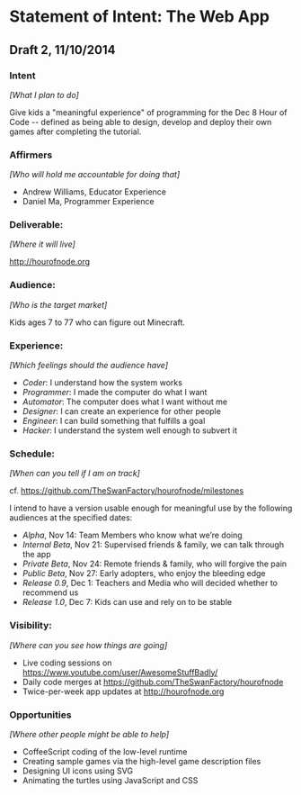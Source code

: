 # Statement of Intent: The Web App

## Draft 2, 11/10/2014


### Intent
_[What I plan to do]_

Give kids a "meaningful experience" of programming for the Dec 8 Hour of Code -- defined as being able to design, develop and deploy their own games after completing the tutorial.

### Affirmers
_[Who will hold me accountable for doing that]_

- Andrew Williams, Educator Experience
- Daniel Ma, Programmer Experience

### Deliverable: 
_[Where it will live]_

http://hourofnode.org

### Audience:
_[Who is the target market]_

Kids ages 7 to 77 who can figure out Minecraft.

### Experience:
_[Which feelings should the audience have]_

- *Coder*: I understand how the system works
- *Programmer*: I made the computer do what I want
- *Automator*: The computer does what I want without me
- *Designer*: I can create an experience for other people
- *Engineer*: I can build something that fulfills a goal
- *Hacker*: I understand the system well enough to subvert it

### Schedule:
_[When can you tell if I am on track]_

cf. https://github.com/TheSwanFactory/hourofnode/milestones

I intend to have a version usable enough for meaningful use by the following audiences at the specified dates:

- *Alpha*, Nov 14: Team Members who know what we’re doing
- *Internal Beta*, Nov 21: Supervised friends & family, we can talk through the app
- *Private Beta*, Nov 24: Remote friends & family, who will forgive the pain
- *Public Beta*, Nov 27: Early adopters, who enjoy the bleeding edge
- *Release 0.9*, Dec 1: Teachers and Media who will decided whether to recommend us
- *Release 1.0*, Dec 7: Kids can use and rely on to be stable

### Visibility:
_[Where can you see how things are going]_

- Live coding sessions on https://www.youtube.com/user/AwesomeStuffBadly/
- Daily code merges at https://github.com/TheSwanFactory/hourofnode
- Twice-per-week app updates at http://hourofnode.org

### Opportunities
_[Where other people might be able to help]_
- CoffeeScript coding of the low-level runtime
- Creating sample games via the high-level game description files
- Designing UI icons using SVG
- Animating the turtles using JavaScript and CSS

